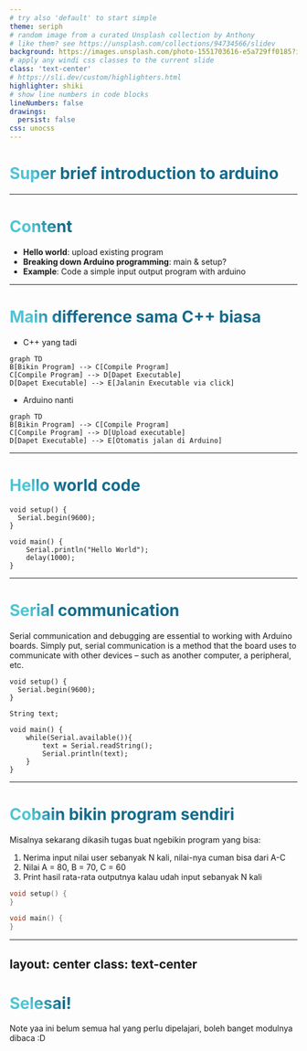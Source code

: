 ```yaml
---
# try also 'default' to start simple
theme: seriph
# random image from a curated Unsplash collection by Anthony
# like them? see https://unsplash.com/collections/94734566/slidev
background: https://images.unsplash.com/photo-1551703616-e5a729ff0185?ixlib=rb-4.0.3&ixid=MnwxMjA3fDB8MHxwaG90by1wYWdlfHx8fGVufDB8fHx8&auto=format&fit=crop&w=2673&q=80
# apply any windi css classes to the current slide
class: 'text-center'
# https://sli.dev/custom/highlighters.html
highlighter: shiki
# show line numbers in code blocks
lineNumbers: false
drawings:
  persist: false
css: unocss
---
```


# Super brief introduction to arduino

---

# Content

- **Hello world**: upload existing program
- **Breaking down Arduino programming**: main & setup?
- **Example**: Code a simple input output program with arduino

<style>
h1 {
  background-color: #2B90B6;
  background-image: linear-gradient(45deg, #4EC5D4 10%, #146b8c 20%);
  background-size: 100%;
  -webkit-background-clip: text;
  -moz-background-clip: text;
  -webkit-text-fill-color: transparent;
  -moz-text-fill-color: transparent;
}
</style>

<!--
Here is another comment.
-->

---

# Main difference sama C++ biasa

<div grid="~ cols-2 gap-2" m="-t-2">
<div>

- C++ yang tadi

```mermaid {theme: 'neutral', scale: 0.8}
graph TD
B[Bikin Program] --> C[Compile Program]
C[Compile Program] --> D[Dapet Executable]
D[Dapet Executable] --> E[Jalanin Executable via click]
```

</div>

<div>

- Arduino nanti

```mermaid {theme: 'neutral', scale: 0.8}
graph TD
B[Bikin Program] --> C[Compile Program]
C[Compile Program] --> D[Upload executable]
D[Dapet Executable] --> E[Otomatis jalan di Arduino]
```

</div>
</div>

---

# Hello world code

```cpp{all|1-3|5-8|all}
void setup() {
  Serial.begin(9600);
}

void main() {
    Serial.println("Hello World");
    delay(1000);
}
```

---

# Serial communication

Serial communication and debugging are essential to working with Arduino boards. Simply put, serial communication is a method that the board uses to communicate with other devices – such as another computer, a peripheral, etc.

```cpp{all|1-3|5|7-13|8-12|8|9|10|11|all}
void setup() {
  Serial.begin(9600);
}

String text;

void main() {
    while(Serial.available()){
        text = Serial.readString();  
        Serial.println(text);  
    }
}
```

---

# Cobain bikin program sendiri

Misalnya sekarang dikasih tugas buat ngebikin program yang bisa:
1. Nerima input nilai user sebanyak N kali, nilai-nya cuman bisa dari A-C
2. Nilai A = 80, B = 70, C = 60
3. Print hasil rata-rata outputnya kalau udah input sebanyak N kali

```cpp {monaco}
void setup() {
}

void main() {
}
```

---
layout: center
class: text-center
---

# Selesai!

Note yaa ini belum semua hal yang perlu dipelajari, boleh banget modulnya dibaca :D
